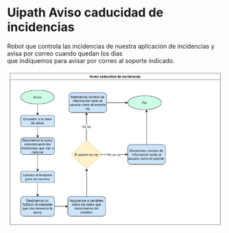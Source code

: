 # Uipath Aviso caducidad de incidencias  
Robot que controla las incidencias de nuestra aplicación de incidencias y avisa por correo cuando quedan los dias  
que indiquemos para avisar por correo al soporte indicado.  

![ ](https://github.com/ignapatri/Uipath_Aviso_caducidad_de_incidencias/blob/main/Aviso%20caducidad%20de%20incidencias.png)


 
